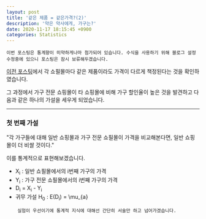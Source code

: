 ```yaml
---
layout: post
title: '같은 제품 = 같은가격?(2)'
description: '약은 약사에게, 가구는?'
date: 2020-11-17 18:15:45 +0900
categories: Statistics
---
```


    이번 포스팅은 통계향이 미약하게나마 첨가되어 있습니다. 수식을 사용하기 위해 블로그 설정 수정중에 있으니 포스팅은 잠시 보류해두겠습니다.

[이전 포스팅][post_3]에서 각 쇼필몰마다 같은 제품이라도 가격이 다르게 책정된다는 것을 확인하였습니다.

그 과정에서 가구 전문 쇼핑몰이 타 쇼핑몰에 비해 가구 할인율이 높은 것을 발견하고 다음과 같은 하나의 가설을 세우게 되었습니다.

---

### 첫 번째 가설
"각 가구들에 대해 일반 쇼핑몰과 가구 전문 쇼필몰이 가격을 비교해본다면, 일반 쇼핑몰이 더 비쌀 것이다."

이를 통계적으로 표현해보겠습니다.
* X<sub>i</sub> : 일반 쇼필몰에서의 i번째 가구의 가격
* Y<sub>i</sub> : 가구 전문 쇼필몰에서의 i번째 가구의 가격
* D<sub>i</sub> = X<sub>i</sub> - Y<sub>i</sub>
* 귀무 가설 H<sub>0</sub> : E(D<sub>i</sub>) = \mu_{a}

```text
    실험이 우선이기에 통계적 지식에 대해선 간단히 서술만 하고 넘어가겠습니다. 
```
 


[post_3]: /posts/post-3